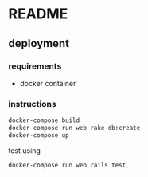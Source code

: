 # README

## deployment

### requirements
- docker container

### instructions
```bash
docker-compose build
docker-compose run web rake db:create
docker-compose up
```

test using
```bash
docker-compose run web rails test
```
